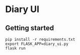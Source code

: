 # Diary UI

## Getting started

```shell
pip install -r requirements.txt
export FLASK_APP=diary_ui.py
flask run
```
